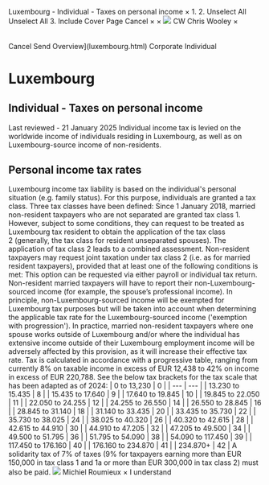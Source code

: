 Luxembourg - Individual - Taxes on personal income
×
1.
2.
Unselect All
Unselect All
3.
Include Cover Page
Cancel
×
×
![](-/media/world-wide-tax-summaries/attachments/global---chris-wooley.ashx%3Frev=ac5e5f3223b34096b1afc2a6009c7320&revision=ac5e5f32-23b3-4096-b1af-c2a6009c7320&hash=859B7ADC84DC2CBEC9760E9E6EE7DE6D0A8BFCDF)
CW
Chris Wooley
×
######
Cancel
Send
Overview](luxembourg.html)
Corporate
Individual
# Luxembourg
## Individual - Taxes on personal income
Last reviewed - 21 January 2025
Individual income tax is levied on the worldwide income of individuals residing in Luxembourg, as well as on Luxembourg-source income of non-residents.
## Personal income tax rates
Luxembourg income tax liability is based on the individual's personal situation (e.g. family status). For this purpose, individuals are granted a tax class. Three tax classes have been defined:
Since 1 January 2018, married non-resident taxpayers who are not separated are granted tax class 1. However, subject to some conditions, they can request to be treated as Luxembourg tax resident to obtain the application of the tax class 2 (generally, the tax class for resident unseparated spouses). The application of tax class 2 leads to a combined assessment.
Non-resident taxpayers may request joint taxation under tax class 2 (i.e. as for married resident taxpayers), provided that at least one of the following conditions is met:
This option can be requested via either payroll or individual tax return. Non-resident married taxpayers will have to report their non-Luxembourg-sourced income (for example, the spouse’s professional income). In principle, non-Luxembourg-sourced income will be exempted for Luxembourg tax purposes but will be taken into account when determining the applicable tax rate for the Luxembourg-sourced income ('exemption with progression').
In practice, married non-resident taxpayers where one spouse works outside of Luxembourg and/or where the individual has extensive income outside of their Luxembourg employment income will be adversely affected by this provision, as it will increase their effective tax rate.
Tax is calculated in accordance with a progressive table, ranging from currently 8% on taxable income in excess of EUR 12,438 to 42% on income in excess of EUR 220,788. See the below tax brackets for the tax scale that has been adapted as of 2024:
| 0 to 13,230 | 0 |
| --- | --- |
| 13.230 to 15.435 | 8 |
| 15.435 to 17.640 | 9 |
| 17.640 to 19.845 | 10 |
| 19.845 to 22.050 | 11 |
| 22.050 to 24.255 | 12 |
| 24.255 to 26.550 | 14 |
| 26.550 to 28.845 | 16 |
| 28.845 to 31.140 | 18 |
| 31.140 to 33.435 | 20 |
| 33.435 to 35.730 | 22 |
| 35.730 to 38.025 | 24 |
| 38.025 to 40.320 | 26 |
| 40.320 to 42.615 | 28 |
| 42.615 to 44.910 | 30 |
| 44.910 to 47.205 | 32 |
| 47.205 to 49.500 | 34 |
| 49.500 to 51.795 | 36 |
| 51.795 to 54.090 | 38 |
| 54.090 to 117.450 | 39 |
| 117.450 to 176.160 | 40 |
| 176.160 to 234.870 | 41 |
| 234.870+ | 42 |
A solidarity tax of 7% of taxes (9% for taxpayers earning more than EUR 150,000 in tax class 1 and 1a or more than EUR 300,000 in tax class 2) must also be paid.
![](-/media/world-wide-tax-summaries/attachments/luxembourg---michiel-roumieux.ashx%3Frev=af6a8b1bb5d34ec1ba9ac997f38234a8&revision=af6a8b1b-b5d3-4ec1-ba9a-c997f38234a8&hash=C3D77CE2857CA4A6FC0674FD519D918D9134E106)
Michiel Roumieux
×
I understand